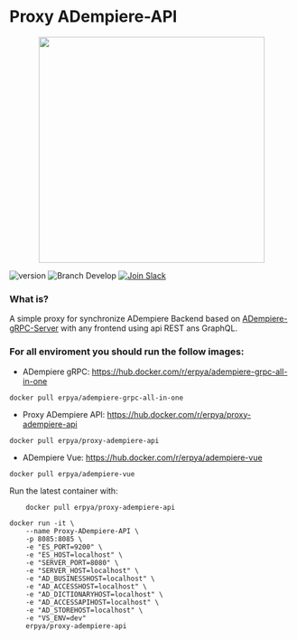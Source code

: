 Proxy ADempiere-API
==============

<div align="center"><img src="https://camo.githubusercontent.com/911c5d54ded447403e56de3f96f332c06bceb8bd/68747470733a2f2f75706c6f61642e77696b696d656469612e6f72672f77696b6970656469612f636f6d6d6f6e732f622f62312f4164656d70696572652d6c6f676f2e706e67" style="text-align:center;" width="400" /></div>

![version](https://img.shields.io/badge/node-v10.x-blue.svg)
![Branch Develop](https://img.shields.io/badge/dev%20branch-develop-blue.svg)
<a href="http://slack.vuestorefront.io">![Join Slack](https://img.shields.io/badge/community%20chat-slack-FF1493.svg)</a>

### What is?
A simple proxy for synchronize ADempiere Backend based on [ADempiere-gRPC-Server](https://github.com/adempiere/adempiere-gRPC-Server) with any frontend using api REST ans GraphQL.


### For all enviroment you should run the follow images:
- ADempiere gRPC: https://hub.docker.com/r/erpya/adempiere-grpc-all-in-one
```shell
docker pull erpya/adempiere-grpc-all-in-one
```
- Proxy ADempiere API: https://hub.docker.com/r/erpya/proxy-adempiere-api
```shell
docker pull erpya/proxy-adempiere-api
```
- ADempiere Vue: https://hub.docker.com/r/erpya/adempiere-vue
```shell
docker pull erpya/adempiere-vue
```

Run the latest container with:
```shell
    docker pull erpya/proxy-adempiere-api
```

```shell
docker run -it \
    --name Proxy-ADempiere-API \
	-p 8085:8085 \
	-e "ES_PORT=9200" \
	-e "ES_HOST=localhost" \
	-e "SERVER_PORT=8080" \
	-e "SERVER_HOST=localhost" \
	-e "AD_BUSINESSHOST=localhost" \
	-e "AD_ACCESSHOST=localhost" \
	-e "AD_DICTIONARYHOST=localhost" \
	-e "AD_ACCESSAPIHOST=localhost" \
	-e "AD_STOREHOST=localhost" \
	-e "VS_ENV=dev"
	erpya/proxy-adempiere-api
```

